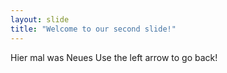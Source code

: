 ```yaml
---
layout: slide
title: "Welcome to our second slide!"
---
```

Hier mal was Neues
Use the left arrow to go back!
